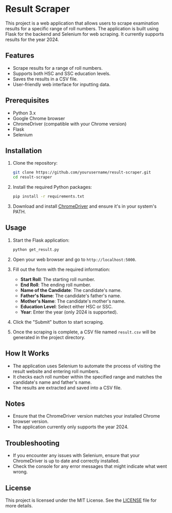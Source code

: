 # Result Scraper

This project is a web application that allows users to scrape examination results for a specific range of roll numbers. The application is built using Flask for the backend and Selenium for web scraping. It currently supports results for the year 2024.

## Features

- Scrape results for a range of roll numbers.
- Supports both HSC and SSC education levels.
- Saves the results in a CSV file.
- User-friendly web interface for inputting data.

## Prerequisites

- Python 3.x
- Google Chrome browser
- ChromeDriver (compatible with your Chrome version)
- Flask
- Selenium

## Installation

1. Clone the repository:

   ```bash
   git clone https://github.com/yourusername/result-scraper.git
   cd result-scraper
   ```

2. Install the required Python packages:

   ```bash
   pip install -r requirements.txt
   ```

3. Download and install [ChromeDriver](https://sites.google.com/chromium.org/driver/) and ensure it's in your system's PATH.

## Usage

1. Start the Flask application:

   ```bash
   python get_result.py
   ```

2. Open your web browser and go to `http://localhost:5000`.

3. Fill out the form with the required information:
   - **Start Roll**: The starting roll number.
   - **End Roll**: The ending roll number.
   - **Name of the Candidate**: The candidate's name.
   - **Father's Name**: The candidate's father's name.
   - **Mother's Name**: The candidate's mother's name.
   - **Education Level**: Select either HSC or SSC.
   - **Year**: Enter the year (only 2024 is supported).

4. Click the "Submit" button to start scraping.

5. Once the scraping is complete, a CSV file named `result.csv` will be generated in the project directory.

## How It Works

- The application uses Selenium to automate the process of visiting the result website and entering roll numbers.
- It checks each roll number within the specified range and matches the candidate's name and father's name.
- The results are extracted and saved into a CSV file.

## Notes

- Ensure that the ChromeDriver version matches your installed Chrome browser version.
- The application currently only supports the year 2024.

## Troubleshooting

- If you encounter any issues with Selenium, ensure that your ChromeDriver is up to date and correctly installed.
- Check the console for any error messages that might indicate what went wrong.

## License

This project is licensed under the MIT License. See the [LICENSE](LICENSE) file for more details.